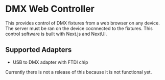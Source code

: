 # DMX Web Controller
This provides control of DMX fixtures from a web browser on any device. The server must be ran on the device cocnnected to the fixtures. This control software is built with Next.js and NextUI.

## Supported Adapters
- USB to DMX adapter with FTDI chip


Currently there is not a release of this because it is not functional yet.
